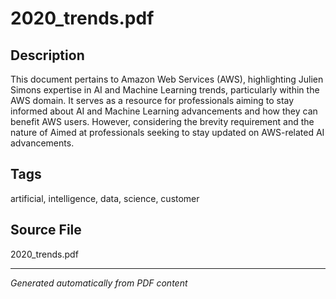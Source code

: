 # 2020_trends.pdf

## Description
This document pertains to Amazon Web Services (AWS), highlighting Julien Simons expertise in AI and Machine Learning trends, particularly within the AWS domain. It serves as a resource for professionals aiming to stay informed about AI and Machine Learning advancements and how they can benefit AWS users. However, considering the brevity requirement and the nature of Aimed at professionals seeking to stay updated on AWS-related AI advancements.
## Tags
artificial, intelligence, data, science, customer

## Source File
2020_trends.pdf

---
*Generated automatically from PDF content*
